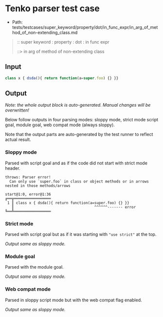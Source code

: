# Tenko parser test case

- Path: tests/testcases/super_keyword/property/dot/in_func_expr/in_arg_of_method_of_non-extending_class.md

> :: super keyword : property : dot : in func expr
>
> ::> in arg of method of non-extending class

## Input

`````js
class x { dsda(){ return function(a=super.foo) {} }}
`````

## Output

_Note: the whole output block is auto-generated. Manual changes will be overwritten!_

Below follow outputs in four parsing modes: sloppy mode, strict mode script goal, module goal, web compat mode (always sloppy).

Note that the output parts are auto-generated by the test runner to reflect actual result.

### Sloppy mode

Parsed with script goal and as if the code did not start with strict mode header.

`````
throws: Parser error!
  Can only use `super.foo` in class or object methods or in arrows nested in those methods/arrows

start@1:0, error@1:36
╔══╦═════════════════
 1 ║ class x { dsda(){ return function(a=super.foo) {} }}
   ║                                     ^^^^^^------- error
╚══╩═════════════════

`````

### Strict mode

Parsed with script goal but as if it was starting with `"use strict"` at the top.

_Output same as sloppy mode._

### Module goal

Parsed with the module goal.

_Output same as sloppy mode._

### Web compat mode

Parsed in sloppy script mode but with the web compat flag enabled.

_Output same as sloppy mode._
